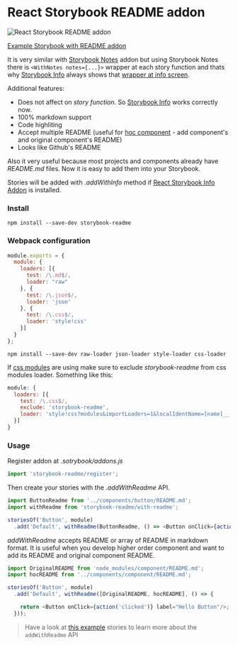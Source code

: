 # React Storybook README addon

![React Storybook README addon](https://monosnap.com/file/WbXEZxDJfkh4aeg9LfxLflbT03P5ma.png)

[Example Storybook with README addon](https://tuchk4.github.io/storybook-readme/)

It is very similar with [Storybook Notes](https://github.com/kadirahq/storybook-addon-notes) addon but using Storybook Notes there is `<WithNotes notes={...}>` wrapper at each story function and thats why [Storybook Info](https://github.com/kadirahq/react-storybook-addon-info) always shows that [wrapper at info screen](http://take.ms/95YnX).

Additional features:

* Does not affect on *story function*. So [Storybook Info](https://github.com/kadirahq/react-storybook-addon-info) works correctly now.
* 100% markdown support
* Code highliting
* Accept multiple README (useful for [hoc component](https://medium.com/@franleplant/react-higher-order-components-in-depth-cf9032ee6c3e) - add component's and original component's README)
* Looks like Github's README

Also it very useful because most projects and components already have *README.md* files. Now it is easy to add them into your Storybook.

Stories will be added with *.addWithInfo* method if [React Storybook Info Addon](https://github.com/kadirahq/react-storybook-addon-info) is installed.

### Install

`npm install --save-dev storybook-readme`

### Webpack configuration

```js
module.exports = {
  module: {
    loaders: [{
      test: /\.md$/,
      loader: "raw"
    }, {
      test: /\.json$/,
      loader: 'json'
    }, {
      test: /\.css$/,
      loader: 'style!css'
    }]
  }
};
```

`npm install --save-dev raw-loader json-loader style-loader css-loader`

If [css modules](https://github.com/css-modules/css-modules) are using make sure to exclude *storybook-readme* from css modules loader. Something like this:

```js
module: {
  loaders: [{
    test: /\.css$/,
    exclude: 'storybook-readme',
    loader: 'style!css?modules&importLoaders=1&localIdentName=[name]__[local]___[hash:base64:5]!postcss'
  }]
}
```

### Usage

Register addon at *.sotrybook/addons.js*

```js
import 'storybook-readme/register';
```

Then create your stories with the *.addWithReadme* API.

```js
import ButtonReadme from '../components/button/README.md';
import withReadme from 'storybook-readme/with-readme';

storiesOf('Button', module)
  .add('Default', withReadme(ButtonReadme, () => <Button onClick={action('clicked')} label="Hello Button"/>))
```

*addWithReadme* accepts README or array of README in markdown format.
It is useful when you develop higher order component and want to add its README and original component README.

```js
import OriginalREADME from 'node_modules/component/README.md';
import hocREADME from '../components/component/README.md';

storiesOf('Button', module)
  .add('Default', withReadme([OriginalREADME, hocREADME], () => {

    return <Button onClick={action('clicked')} label="Hello Button"/>;
  }));
```

> Have a look at [this example](example/stories/index.js) stories to learn more about the `addWithReadme` API
